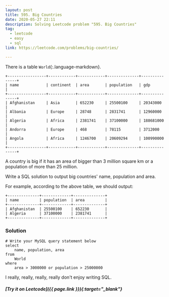 ```yaml
---
layout: post
title: 595. Big Countries
date: 2020-05-27 22:11
description: Solving Leetcode problem "595. Big Countries"
tag:
  - leetcode
  - easy
  - sql
link: https://leetcode.com/problems/big-countries/

---
```


There is a table `World`{:.language-markdown}.

```
+-----------------+------------+------------+--------------+---------------+
| name            | continent  | area       | population   | gdp           |
+-----------------+------------+------------+--------------+---------------+
| Afghanistan     | Asia       | 652230     | 25500100     | 20343000      |
| Albania         | Europe     | 28748      | 2831741      | 12960000      |
| Algeria         | Africa     | 2381741    | 37100000     | 188681000     |
| Andorra         | Europe     | 468        | 78115        | 3712000       |
| Angola          | Africa     | 1246700    | 20609294     | 100990000     |
+-----------------+------------+------------+--------------+---------------+
```

A country is big if it has an area of bigger than 3 million square km or a population of more than 25 million.

Write a SQL solution to output big countries' name, population and area.

For example, according to the above table, we should output:

```
+--------------+-------------+--------------+
| name         | population  | area         |
+--------------+-------------+--------------+
| Afghanistan  | 25500100    | 652230       |
| Algeria      | 37100000    | 2381741      |
+--------------+-------------+--------------+
```



### Solution

```mysql
# Write your MySQL query statement below
select 
    name, population, area 
from 
    World 
where 
    area > 3000000 or population > 25000000
```

I really, really, really, really don't enjoy writing SQL.

##### [Try it on Leetcode]({{ page.link }}){:target="_blank"}